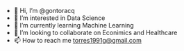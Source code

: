 - 👋 Hi, I’m @gontoracq
- 👀 I’m interested in Data Science
- 🌱 I’m currently learning Machine Learning
- 💞️ I’m looking to collaborate on Econimics and Healthcare
- 📫 How to reach me torres1991g@gmail.com

<!---
gontoracq/gontoracq is a ✨ special ✨ repository because its `README.md` (this file) appears on your GitHub profile.
You can click the Preview link to take a look at your changes.
--->
